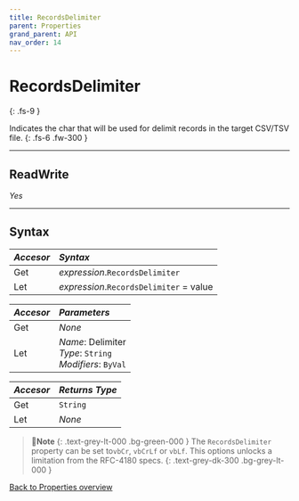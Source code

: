 ```yaml
---
title: RecordsDelimiter
parent: Properties
grand_parent: API
nav_order: 14
---
```


# RecordsDelimiter
{: .fs-9 }

Indicates the char that will be used for delimit records in the target CSV/TSV file.
{: .fs-6 .fw-300 }

---

## ReadWrite

_Yes_

---

## Syntax

|**_Accesor_**|**_Syntax_**|
|:----------|:----------|
|Get|*expression*.`RecordsDelimiter`|
|Let|*expression*.`RecordsDelimiter` = value|

|**_Accesor_**|**_Parameters_**|
|:----------|:----------|
|Get|_None_|
|Let|*Name*: Delimiter<br>*Type*: `String`<br>*Modifiers*: `ByVal`|

|**_Accesor_**|**_Returns Type_**|
|:----------|:----------|
|Get|`String`|
|Let|_None_|

>📝**Note**
>{: .text-grey-lt-000 .bg-green-000 }
>The `RecordsDelimiter` property can be set to`vbCr`, `vbCrLf` or `vbLf`. This options unlocks a limitation from the RFC-4180 specs.
{: .text-grey-dk-300 .bg-grey-lt-000 }

[Back to Properties overview](https://ws-garcia.github.io/VBA-CSV-interface/api/properties/)
